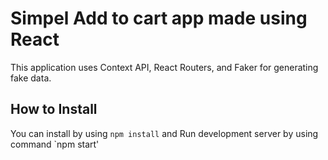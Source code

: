 # Simpel Add to cart app made using React

This application uses Context API, React Routers, and Faker for generating fake data.

## How to Install

You can install by using `npm install` and Run development server by using command `npm start' 